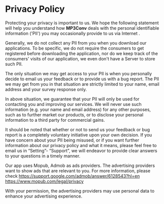 # Privacy Policy

Protecting your privacy is important to us. We hope the following statement will help you understand how **MP3Conv** deals with the personal identifiable information ('PII') you may occasionally provide to us via Internet .

Generally, we do not collect any PII from you when you download our applications. To be specific, we do not require the consumers to get registered before downloading the application, nor do we keep track of the consumers' visits of our application, we even don't have a Server to store such PII.

The only situation we may get access to your PII is when you personally decide to email us your feedback or to provide us with a bug report. The PII we may get from you in that situation are strictly limited to your name, email address and your survey response only.

In above situation, we guarantee that your PII will only be used for contacting you and improving our services. We will never use such information (e.g. your name and email address) for any other purposes, such as to further market our products, or to disclose your personal information to a third party for commercial gains.

It should be noted that whether or not to send us your feedback or bug report is a completely voluntary initiative upon your own decision. If you have concern about your PII being misused, or if you want further information about our privacy policy and what it means, please feel free to email us in “Setting”- “Support”, we will endeavor to provide clear answers to your questions in a timely manner.

Our app uses Mopub, Admob as ads providers.
The advertising providers want to show ads that are relevant to you. For more information, please check
<https://support.google.com/admob/answer/6128543?hl=en>
<https://www.mopub.com/legal/privacy>

With your permission, the advertising providers may use personal data to enhance your advertising experience.
